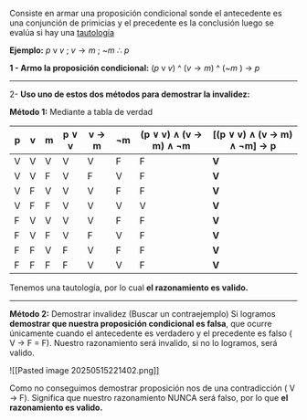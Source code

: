 Consiste en armar una proposición condicional sonde el antecedente es una conjunción de primicias y el precedente es la conclusión luego se evalúa si hay una [tautología](obsidian://open?vault=Apuntes-Primer%20A%C3%B1o&file=L%C3%B3gica%20y%20Estructuras%20Discretas%2FU1%2FTautolog%C3%ADa%2C%20Contradicci%C3%B3n%20y%20Contingencia)

**Ejemplo:** $p$ v $v$ ; $v\to m$ ; ~$m$ ∴ $p$

**1 - Armo la proposición condicional:**  ($p$ v $v$) ^ ($v\to m$) ^ (~$m$ )  $\to$  $p$

---
2- **Uso uno de estos dos métodos para demostrar la invalidez:**

**Método 1:** Mediante a tabla de verdad

| p   | v   | m   | p ∨ v | v → m | ¬m  | (p ∨ v) ∧ (v → m) ∧ ¬m | [(p ∨ v) ∧ (v → m) ∧ ¬m] → p |
| --- | --- | --- | ----- | ----- | --- | ---------------------- | ---------------------------- |
| V   | V   | V   | V     | V     | F   | F                      | **V**                        |
| V   | V   | F   | V     | F     | V   | F                      | **V**                        |
| V   | F   | V   | V     | V     | F   | F                      | **V**                        |
| V   | F   | F   | V     | V     | V   | V                      | **V**                        |
| F   | V   | V   | V     | V     | F   | F                      | **V**                        |
| F   | V   | F   | V     | F     | V   | F                      | **V**                        |
| F   | F   | V   | F     | V     | F   | F                      | **V**                        |
| F   | F   | F   | F     | V     | V   | F                      | **V**                        |
Tenemos una tautología, por lo cual **el razonamiento es valido.**

---
**Método 2:** Demostrar invalidez (Buscar un contraejemplo)
Si logramos **demostrar que nuestra proposición condicional es falsa**, que ocurre únicamente cuando el antecedente es verdadero y el precedente es falso ( V $\to$ F = F). Nuestro razonamiento será invalido, si no lo logramos, será valido.


![[Pasted image 20250515221402.png]]

Como no conseguimos demostrar proposición nos de una contradicción ( V $\to$ F). Significa que nuestro razonamiento NUNCA será falso, por lo que **el razonamiento es valido.**